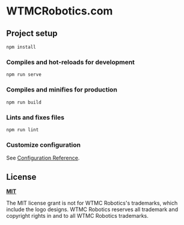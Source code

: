 # WTMCRobotics.com

## Project setup
```
npm install
```

### Compiles and hot-reloads for development
```
npm run serve
```

### Compiles and minifies for production
```
npm run build
```

### Lints and fixes files
```
npm run lint
```

### Customize configuration
See [Configuration Reference](https://cli.vuejs.org/config/).

## License

**[MIT](LICENSE)**

The MIT license grant is not for WTMC Robotics's trademarks, which include the logo
designs. WTMC Robotics reserves all trademark and copyright rights in and to all
WTMC Robotics trademarks.